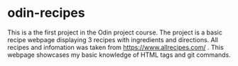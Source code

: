 # odin-recipes
This is a the first project in the Odin project course. The project is a basic recipe webpage displaying 3 recipes with ingredients and directions. All recipes and infomation was taken from https://www.allrecipes.com/ . This webpage showcases my basic knowledge of HTML tags and git commands.
